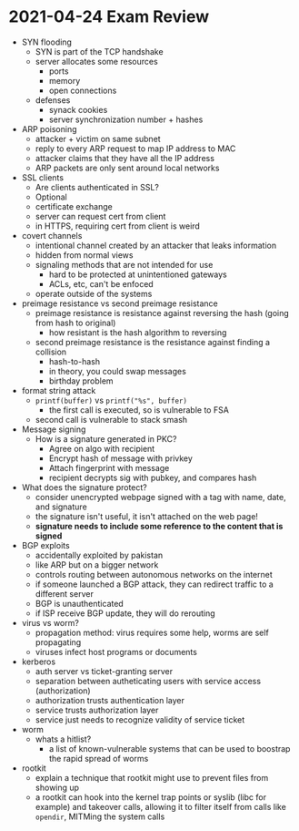 # 2021-04-24 Exam Review
* SYN flooding
  * SYN is part of the TCP handshake
  * server allocates some resources
    * ports
    * memory
    * open connections
  * defenses
    * synack cookies
    * server synchronization number + hashes
* ARP poisoning
  * attacker + victim on same subnet
  * reply to every ARP request to map IP address to MAC
  * attacker claims that they have all the IP address
  * ARP packets are only sent around local networks
* SSL clients
  * Are clients authenticated in SSL?
  * Optional
  * certificate exchange
  * server can request cert from client
  * in HTTPS, requiring cert from client is weird
* covert channels
  * intentional channel created by an attacker that leaks information
  * hidden from normal views
  * signaling methods that are not intended for use
    * hard to be protected at unintentioned gateways
    * ACLs, etc, can't be enfoced
  * operate outside of the systems
* preimage resistance vs second preimage resistance
  * preimage resistance is resistance against reversing the hash (going from hash to original)
    * how resistant is the hash algorithm to reversing
  * second preimage resistance is the resistance against finding a collision
    * hash-to-hash
    * in theory, you could swap messages
    * birthday problem
* format string attack
  * `printf(buffer)` vs `printf("%s", buffer)`
    * the first call is executed, so is vulnerable to FSA
  * second call is vulnerable to stack smash
* Message signing
  * How is a signature generated in PKC?
    * Agree on algo with recipient
    * Encrypt hash of message with privkey
    * Attach fingerprint with message
    * recipient decrypts sig with pubkey, and compares hash
* What does the signature protect?
  * consider unencrypted webpage signed with a tag with name, date, and signature
  * the signature isn't useful, it isn't attached on the web page!
  * **signature needs to include some reference to the content that is signed**
* BGP exploits
  * accidentally exploited by pakistan
  * like ARP but on a bigger network
  * controls routing between autonomous networks on the internet
  * if someone launched a BGP attack, they can redirect traffic to a different server
  * BGP is unauthenticated
  * if ISP receive BGP update, they will do rerouting
* virus vs worm?
  * propagation method: virus requires some help, worms are self propagating
  * viruses infect host programs or documents
* kerberos
  * auth server vs ticket-granting server
  * separation between autheticating users with service access (authorization)
  * authorization trusts authentication layer
  * service trusts authorization layer
  * service just needs to recognize validity of service ticket
* worm 
  * whats a hitlist?
    * a list of known-vulnerable systems that can be used to boostrap the rapid spread of worms
* rootkit
  * explain a technique that rootkit might use to prevent files from showing up
  * a rootkit can hook into the kernel trap points or syslib (libc for example) and takeover calls, allowing it to filter itself from calls like `opendir`, MITMing the system calls